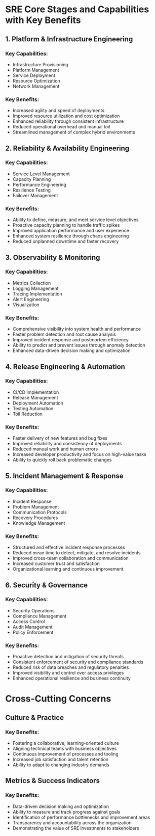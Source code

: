 # SRE Core Stages and Capabilities with Key Benefits

## 1. Platform & Infrastructure Engineering
### Key Capabilities:
- Infrastructure Provisioning
- Platform Management 
- Service Deployment
- Resource Optimization
- Network Management

### Key Benefits:
- Increased agility and speed of deployments
- Improved resource utilization and cost optimization
- Enhanced reliability through consistent infrastructure
- Reduced operational overhead and manual toil
- Streamlined management of complex hybrid environments

## 2. Reliability & Availability Engineering
### Key Capabilities:
- Service Level Management
- Capacity Planning
- Performance Engineering
- Resilience Testing
- Failover Management

### Key Benefits:
- Ability to define, measure, and meet service level objectives
- Proactive capacity planning to handle traffic spikes
- Improved application performance and user experience
- Enhanced system resilience through chaos engineering
- Reduced unplanned downtime and faster recovery

## 3. Observability & Monitoring
### Key Capabilities: 
- Metrics Collection
- Logging Management
- Tracing Implementation
- Alert Engineering
- Visualization

### Key Benefits:
- Comprehensive visibility into system health and performance
- Faster problem detection and root cause analysis
- Improved incident response and postmortem efficiency
- Ability to predict and prevent issues through anomaly detection
- Enhanced data-driven decision making and optimization

## 4. Release Engineering & Automation
### Key Capabilities:
- CI/CD Implementation
- Release Management
- Deployment Automation
- Testing Automation
- Toil Reduction

### Key Benefits:
- Faster delivery of new features and bug fixes
- Improved reliability and consistency of deployments
- Reduced manual work and human errors
- Increased developer productivity and focus on high-value tasks
- Ability to quickly roll back problematic changes

## 5. Incident Management & Response
### Key Capabilities:
- Incident Response
- Problem Management
- Communication Protocols
- Recovery Procedures
- Knowledge Management

### Key Benefits:
- Structured and effective incident response processes
- Reduced mean time to detect, mitigate, and resolve incidents
- Improved cross-team collaboration and communication
- Increased customer trust and satisfaction
- Organizational learning and continuous improvement

## 6. Security & Governance
### Key Capabilities:
- Security Operations
- Compliance Management
- Access Control
- Audit Management
- Policy Enforcement

### Key Benefits:
- Proactive detection and mitigation of security threats
- Consistent enforcement of security and compliance standards
- Reduced risk of data breaches and regulatory penalties
- Improved visibility and control over access privileges
- Enhanced operational resilience and business continuity

# Cross-Cutting Concerns
## Culture & Practice
### Key Benefits:
- Fostering a collaborative, learning-oriented culture
- Aligning technical teams with business objectives
- Continuous improvement of processes and tooling
- Increased job satisfaction and talent retention
- Ability to adapt to changing industry demands

## Metrics & Success Indicators
### Key Benefits:
- Data-driven decision making and optimization
- Ability to measure and track progress against goals
- Identification of performance bottlenecks and improvement areas
- Transparency and accountability across the organization
- Demonstrating the value of SRE investments to stakeholders
